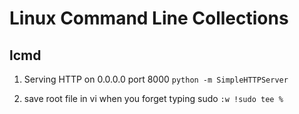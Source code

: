 Linux Command Line Collections 
======================

lcmd
-------

1. Serving HTTP on 0.0.0.0 port 8000
        `python -m SimpleHTTPServer`

2. save root file in vi when you forget typing sudo
         `:w !sudo tee %`







